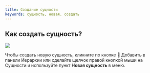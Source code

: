 ```yaml
---
title: Создание сущности
keywords: сущность, новая, создать
---
```


## Как создать сущность?

<img src="https://playcanvas.com/static-assets/instructions/new_entity.gif"/>

Чтобы создать новую сущность, кликните по кнопке <span class="font-icon">&#57632;</span> Добавить в панели Иерархии или сделайте щелчок правой кнопкой мыши на Сущности и используйте пункт **Новая сущность** в меню.

